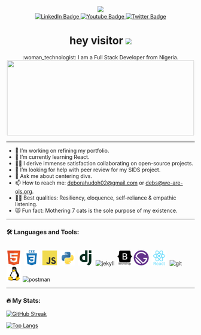 <div id="header" align="center">
  <img src="https://media.giphy.com/media/M4NykXxUE0HAcK7UJ6/giphy.gif" width="100"/>
  
  <div id="badges">
    <a href="https://www.linkedin.com/in/deborah-udoh-b0a720188">
      <img src="https://img.shields.io/badge/LinkedIn-blue?style=for-the-badge&logo=linkedin&logoColor=white" alt="LinkedIn Badge"/>
    </a>
    <a href="https://instagram.com/deborahudoh02?igshid=YmMyMTA2M2Y=">
      <img src="https://img.shields.io/badge/Instagram-red?style=for-the-badge&logo=instagram&logoColor=white" alt="Youtube Badge"/>
    </a>
    <a href=https://twitter.com/DeborahUdoh3?t=5Jm2VvT2kfc1kdIU7Ksy-A&s=09">
      <img src="https://img.shields.io/badge/Twitter-blue?style=for-the-badge&logo=twitter&logoColor=white" alt="Twitter Badge"/>
    </a>
  </div>

  <div>
    <h1>hey visitor 
    <img src="https://media.giphy.com/media/hvRJCLFzcasrR4ia7z/giphy.gif" width="30px"/>
    </h1>
  </div>
</div>

<div>
    <div align="center">
    :woman_technologist: I am a Full Stack Developer from Nigeria.
    <br/>
    <img src="https://cdn.dribbble.com/users/4055494/screenshots/15215756/media/d2b66c4ca0192aa26d103448b3d1518b.gif" width="500" height="200"/>
    </div>
</div>
  

---
- 🔭 I’m working on refining my <a href="https://npdebs.github.io/Portfolio-Website" style="text-decoration: none;">portfolio.</a>
- 🌱 I’m currently learning React.
- 🤝🏻 I derive immense satisfaction collaborating on open-source projects.
- 🤔 I’m looking for help with peer review for my SIDS project.
- 💬 Ask me about centering divs.
- 📫 How to reach me: deborahudoh02@gmail.com or debs@we-are-ols.org.
- 👧🏽 Best qualities: Resiliency, eloquence, self-reliance & empathic listening.
- 😻 Fun fact: Mothering 7 cats is the sole purpose of my existence.

---
### :hammer_and_wrench: Languages and Tools:
<div>
  <br/>
  <img src="https://github.com/devicons/devicon/blob/master/icons/html5/html5-original.svg" title="HTML5" alt="HTML" width="40" height="40"/>&nbsp;
  <img src="https://github.com/devicons/devicon/blob/master/icons/css3/css3-plain-wordmark.svg"  title="CSS3" alt="CSS" width="40" height="40"/>&nbsp;
  <img src="https://github.com/devicons/devicon/blob/master/icons/javascript/javascript-original.svg" title="JavaScript" alt="JavaScript" width="40 height="40"/>&nbsp;
  <img src="https://github.com/devicons/devicon/blob/master/icons/python/python-original.svg" alt="python" width="40" height="40"/>&nbsp;
  <img src="https://github.com/devicons/devicon/blob/master/icons/django/django-plain.svg" alt="django" width="40" height="40"/>&nbsp;
  <img src="https://user-images.githubusercontent.com/105166953/196051224-3fc05751-642b-4693-9ea0-95e99dd4bde4.svg" alt="jekyll" width="40" height="40">&nbsp;
  <img src="https://raw.githubusercontent.com/devicons/devicon/master/icons/bootstrap/bootstrap-plain-wordmark.svg" alt="bootstrap" width="40" height="40"/>
  <img src="https://github.com/devicons/devicon/blob/master/icons/gatsby/gatsby-original.svg" title="Gatsby"  alt="Gatsby" width="40" height="40"/>&nbsp;
  <img src="https://github.com/devicons/devicon/blob/master/icons/react/react-original-wordmark.svg" title="React" alt="React" width="40" height="40"/>&nbsp;
  <img src="https://www.vectorlogo.zone/logos/git-scm/git-scm-icon.svg" alt="git" width="40" height="40"/>&nbsp;
  <img src="https://raw.githubusercontent.com/devicons/devicon/master/icons/linux/linux-original.svg" alt="linux" width="40" height="40"/>
  <img src="https://www.vectorlogo.zone/logos/getpostman/getpostman-icon.svg" alt="postman" width="40" height="40"/>&nbsp;
</div>

---
### :fire: My Stats:
[![GitHub Streak](http://github-readme-streak-stats.herokuapp.com?user=NPDebs&theme=dark)](https://git.io/streak-stats)

[![Top Langs](https://github-readme-stats.vercel.app/api/top-langs/?username=NPDebs)](https://github.com/npdebs/github-readme-stats)

<!--
  <img src="https://github.com/devicons/devicon/blob/master/icons/git/git-original-wordmark.svg" title="Git" **alt="Git" width="40" height="40"/>&nbsp;
  <a href="https://www.figma.com/" target="_blank"> <img src="https://www.vectorlogo.zone/logos/figma/figma-icon.svg" alt="figma" width="40" height="40"/>
  https://github.com/devicons/devicon/blob/master/icons/django/django-plain-wordmark.svg
  <img src="https://github.com/devicons/devicon/blob/master/icons/python/python-original-wordmark.svg" alt="git" width="40" height="40"/>&nbsp;
  <img src="https://github.com/devicons/devicon/blob/master/icons/markdown/markdown-original.svg" title="JavaScript" alt="JavaScript" width="40 height="40"/>&nbsp;
-->
